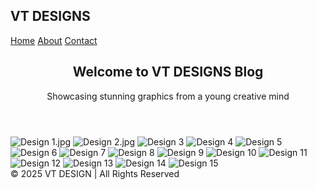 <!DOCTYPE html>
<html lang="en">
<head>
  <meta charset="UTF-8">
  <meta name="viewport" content="width=device-width, initial-scale=1.0">
  <title>VT DESIGNS | Home</title>
  <script src="https://cdn.tailwindcss.com"></script>
</head>
<body class="bg-gradient-to-r from-gray-900 via-black to-gray-800 text-white font-sans">

  <!-- Navbar -->
  <nav class="bg-yellow-600 text-white p-4 flex justify-between items-center">
    <h1 class="text-2xl font-bold">VT DESIGNS</h1>
    <div>
      <a href="HOME.html" class="px-4 hover:underline">Home</a>
      <a href="ABOUT.html" class="px-4 hover:underline">About</a>
      <a href="CONTACT US.html" class="px-4 hover:underline">Contact</a>
    </div>
  </nav>

  <!-- Header -->
  <header class="text-center py-10">
    <h2 class="text-4xl font-bold text-yellow-400">Welcome to VT DESIGNS Blog</h2>
    <p class="text-gray-300 mt-2">Showcasing stunning graphics from a young creative mind</p>
  </header>

  <!-- Gallery -->
  <section class="grid grid-cols-1 md:grid-cols-3 gap-6 p-6">
    <!-- Repeat 15 images -->
    <img src="Design 1.jpg" class="rounded-xl shadow-lg hover:scale-105 transition" alt="Design 1.jpg">
    <img src="Design 2.jpg" class="rounded-xl shadow-lg hover:scale-105 transition" alt="Design 2.jpg">
    <img src="Design 3.jpg" class="rounded-xl shadow-lg hover:scale-105 transition" alt="Design 3">
    <img src="Design 4.jpg" class="rounded-xl shadow-lg hover:scale-105 transition" alt="Design 4">
    <img src="Design 5.jpg" class="rounded-xl shadow-lg hover:scale-105 transition" alt="Design 5">
    <img src="Design 6.jpg" class="rounded-xl shadow-lg hover:scale-105 transition" alt="Design 6">
    <img src="Design 7.jpg" class="rounded-xl shadow-lg hover:scale-105 transition" alt="Design 7">
    <img src="Design 8.jpg" class="rounded-xl shadow-lg hover:scale-105 transition" alt="Design 8">
    <img src="Design 9.jpg" class="rounded-xl shadow-lg hover:scale-105 transition" alt="Design 9">
    <img src="Design 10.jpg" class="rounded-xl shadow-lg hover:scale-105 transition" alt="Design 10">
    <img src="Design 11.jpg" class="rounded-xl shadow-lg hover:scale-105 transition" alt="Design 11">
    <img src="Design 12.jpg" class="rounded-xl shadow-lg hover:scale-105 transition" alt="Design 12">
    <img src="Design 13.jpg" class="rounded-xl shadow-lg hover:scale-105 transition" alt="Design 13">
    <img src="Design 14.jpg" class="rounded-xl shadow-lg hover:scale-105 transition" alt="Design 14">
    <img src="Design 15.jpg" class="rounded-xl shadow-lg hover:scale-105 transition" alt="Design 15">
  </section>

  <!-- Footer -->
  <footer class="bg-black text-center text-gray-400 py-4 mt-6">
    © 2025 VT DESIGN | All Rights Reserved
  </footer>

</body>
</html>
